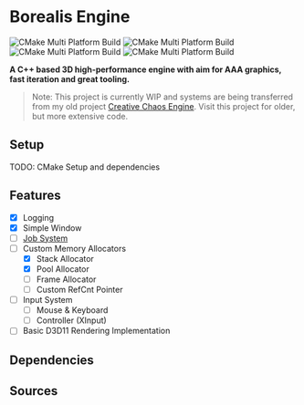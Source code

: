 # Borealis Engine
![CMake Multi Platform Build](https://github.com/FreddyOm/BorealisEngine/actions/workflows/cmake-win-debug.yml/badge.svg)
![CMake Multi Platform Build](https://github.com/FreddyOm/BorealisEngine/actions/workflows/cmake-win-release.yml/badge.svg)
![CMake Multi Platform Build](https://github.com/FreddyOm/BorealisEngine/actions/workflows/cmake-linux-debug.yml/badge.svg)
![CMake Multi Platform Build](https://github.com/FreddyOm/BorealisEngine/actions/workflows/cmake-linux-release.yml/badge.svg)

**A C++ based 3D high-performance engine with aim for AAA graphics, fast iteration and great tooling.**

> Note: This project is currently WIP and systems are being transferred from my old project [Creative Chaos Engine](https://github.com/FreddyOm/CreativeChaosEngine).
> Visit this project for older, but more extensive code.

## Setup 

TODO: CMake Setup and dependencies

## Features
- [x] Logging
- [x] Simple Window
- [ ] [Job System](https://github.com/FreddyOm/BorealisJobs)
- [ ] Custom Memory Allocators
  - [x] Stack Allocator
  - [x] Pool Allocator
  - [ ] Frame Allocator
  - [ ] Custom RefCnt Pointer
- [ ] Input System
  - [ ] Mouse & Keyboard
  - [ ] Controller (XInput)
- [ ] Basic D3D11 Rendering Implementation

## Dependencies

## Sources
